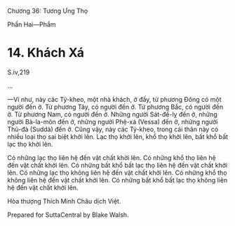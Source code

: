  

Chương 36: Tương Ưng Thọ

Phần Hai—Phẩm

# 14\. Khách Xá

S.iv,219

…

—Ví như, này các Tỷ-kheo, một nhà khách, ở đấy, từ phương Ðông có một người đến ở. Từ phương Tây, có người đến ở. Từ phương Bắc, có người đến ở. Từ phương Nam, có người đến ở. Những người Sát-đế-lỵ đến ở, những người Bà-la-môn đến ở, những người Phệ-xá (Vessa) đến ở, những người Thủ-đà (Suddà) đến ở. Cũng vậy, này các Tỷ-kheo, trong cái thân này có nhiều loại thọ sai biệt khởi lên. Lạc thọ khởi lên, khổ thọ khởi lên, bất khổ bất lạc thọ khởi lên.

Có những lạc thọ liên hệ đến vật chất khởi lên. Có những khổ thọ liên hệ đến vật chất khởi lên. Có những bất khổ bất lạc thọ liên hệ đến vật chất khởi lên. Có những lạc thọ không liên hệ đến vật chất khởi lên. Có những khổ thọ không liên hệ đến vật chất khởi lên. Có những bất khổ bất lạc thọ không liên hệ đến vật chất khởi lên.

Hòa thượng Thích Minh Châu dịch Việt.

Prepared for SuttaCentral by Blake Walsh.